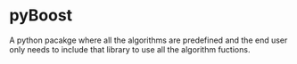 # pyBoost
A python pacakge where all the algorithms are predefined and the end user only needs to include that library to use all the algorithm fuctions.
